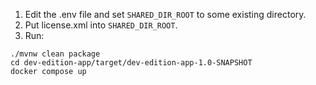1. Edit the .env file and set `SHARED_DIR_ROOT` to some existing directory.
2. Put license.xml into `SHARED_DIR_ROOT`.
3. Run:

```shell
./mvnw clean package
cd dev-edition-app/target/dev-edition-app-1.0-SNAPSHOT
docker compose up
```

